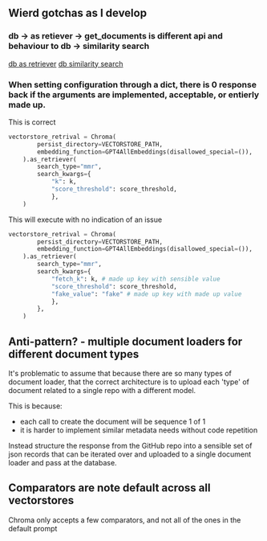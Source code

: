 ## Wierd gotchas as I develop

### db -> as retiever -> get_documents is different api and behaviour to db -> similarity search

[db as retriever](https://python.langchain.com/docs/modules/data_connection/retrievers/vectorstore#specifying-top-k)
[db similarity search](https://api.python.langchain.com/en/latest/schema/langchain.schema.vectorstore.VectorStore.html?highlight=similarity_search#langchain.schema.vectorstore.VectorStore.similarity_search)

### When setting configuration through a dict, there is 0 response back if the arguments are implemented, acceptable, or entierly made up. 

This is correct
``` python
vectorstore_retrival = Chroma(
        persist_directory=VECTORSTORE_PATH,
        embedding_function=GPT4AllEmbeddings(disallowed_special=()),
    ).as_retriever(
        search_type="mmr",
        search_kwargs={
            "k": k, 
            "score_threshold": score_threshold,
            },
    )
```

This will execute with no indication of an issue
``` python
vectorstore_retrival = Chroma(
        persist_directory=VECTORSTORE_PATH,
        embedding_function=GPT4AllEmbeddings(disallowed_special=()),
    ).as_retriever(
        search_type="mmr",
        search_kwargs={
            "fetch_k": k, # made up key with sensible value
            "score_threshold": score_threshold,
            "fake_value": "fake" # made up key with made up value
            },
        },
    )
```

## Anti-pattern? - multiple document loaders for different document types

It's problematic to assume that because there are so many types of document loader, that the correct architecture is to upload each 'type' of document related to a single repo with a different model.

This is because:
* each call to create the document will be sequence 1 of 1
* it is harder to implement similar metadata needs without code repetition

Instead structure the response from the GitHub repo into a sensible set of json records that can be iterated over and uploaded to a single document loader and pass at the database.

## Comparators are note default across all vectorstores

Chroma only accepts a few comparators, and not all of the ones in the default prompt